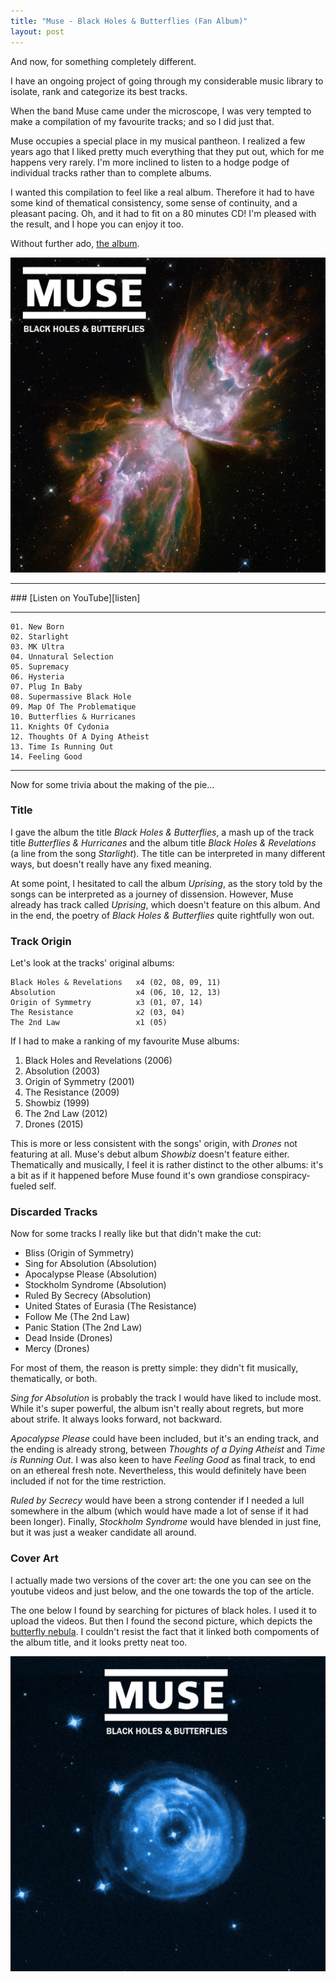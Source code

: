 ```yaml
---
title: "Muse - Black Holes & Butterflies (Fan Album)"
layout: post
---
```


And now, for something completely different.

I have an ongoing project of going through my considerable music library to
isolate, rank and categorize its best tracks.

When the band Muse came under the microscope, I was very tempted to make a
compilation of my favourite tracks; and so I did just that.

Muse occupies a special place in my musical pantheon. I realized a few years ago
that I liked pretty much everything that they put out, which for me happens very
rarely. I'm more inclined to listen to a hodge podge of individual tracks rather
than to complete albums.

I wanted this compilation to feel like a real album. Therefore it had to have
some kind of thematical consistency, some sense of continuity, and a pleasant
pacing. Oh, and it had to fit on a 80 minutes CD! I'm pleased with the result,
and I hope you can enjoy it too.

Without further ado, [the album][listen].

![Muse - Black Holes & Butterflies Album Cover](/posts/muse-black-holes-butterflies/cover2.jpg)

<hr>
### [Listen on YouTube][listen]
<hr>

[listen]: https://www.youtube.com/playlist?list=PLiZkNl164CsD_jMZcBIMLrAh1V0Oakq6L

```
01. New Born
02. Starlight
03. MK Ultra
04. Unnatural Selection
05. Supremacy
06. Hysteria
07. Plug In Baby
08. Supermassive Black Hole
09. Map Of The Problematique
10. Butterflies & Hurricanes
11. Knights Of Cydonia
12. Thoughts Of A Dying Atheist
13. Time Is Running Out
14. Feeling Good
```

<hr>

Now for some trivia about the making of the pie...

### Title

I gave the album the title *Black Holes & Butterflies*, a mash up of the
track title *Butterflies & Hurricanes* and the album title *Black Holes &
Revelations* (a line from the song *Starlight*). The title can be interpreted in
many different ways, but doesn't really have any fixed meaning.

At some point, I hesitated to call the album *Uprising*, as the story told by
the songs can be interpreted as a journey of dissension. However, Muse already
has track called *Uprising*, which doesn't feature on this album. And in the
end, the poetry of *Black Holes & Butterflies* quite rightfully won out.

### Track Origin

Let's look at the tracks' original albums:

```
Black Holes & Revelations   x4 (02, 08, 09, 11)
Absolution                  x4 (06, 10, 12, 13)
Origin of Symmetry          x3 (01, 07, 14)
The Resistance              x2 (03, 04)
The 2nd Law                 x1 (05)
```

If I had to make a ranking of my favourite Muse albums:

1. Black Holes and Revelations (2006)
2. Absolution (2003)
3. Origin of Symmetry (2001)
3. The Resistance (2009)
4. Showbiz (1999)
5. The 2nd Law (2012)
6. Drones (2015)

This is more or less consistent with the songs' origin, with *Drones* not
featuring at all. Muse's debut album *Showbiz* doesn't feature either.
Thematically and musically, I feel it is rather distinct to the other albums:
it's a bit as if it happened before Muse found it's own grandiose
conspiracy-fueled self.

### Discarded Tracks

Now for some tracks I really like but that didn't make the cut:

- Bliss (Origin of Symmetry)
- Sing for Absolution (Absolution)
- Apocalypse Please (Absolution)
- Stockholm Syndrome (Absolution)
- Ruled By Secrecy (Absolution)
- United States of Eurasia (The Resistance)
- Follow Me (The 2nd Law)
- Panic Station (The 2nd Law)
- Dead Inside (Drones)
- Mercy (Drones)

For most of them, the reason is pretty simple: they didn't fit musically,
thematically, or both.

*Sing for Absolution* is probably the track I would have liked to include most.
While it's super powerful, the album isn't really about regrets, but more about
strife. It always looks forward, not backward.

*Apocalypse Please* could have been included, but it's an ending track, and the
ending is already strong, between *Thoughts of a Dying Atheist* and *Time is
Running Out*. I was also keen to have *Feeling Good* as final track, to end on
an ethereal fresh note. Nevertheless, this would definitely have been included
if not for the time restriction.

*Ruled by Secrecy* would have been a strong contender if I needed a lull
somewhere in the album (which would have made a lot of sense if it had been
longer). Finally, *Stockholm Syndrome* would have blended in just fine, but it
was just a weaker candidate all around.

### Cover Art

I actually made two versions of the cover art: the one you can see on the
youtube videos and just below, and the one towards the top of the article.

[cover1]: /posts/muse-black-holes-butterflies/cover1.jpg
[cover2]: /posts/muse-black-holes-butterflies/cover2.jpg

The one below I found by searching for pictures of black holes. I used it to
upload the videos. But then I found the second picture, which depicts the
[butterfly nebula]. I couldn't resist the fact that it linked both compoments of
the album title, and it looks pretty neat too.

[butterfly nebula]: https://en.wikipedia.org/wiki/NGC_6302

![Muse - Black Holes & Butterflies Alt Album Cover](/posts/muse-black-holes-butterflies/cover1.jpg)
